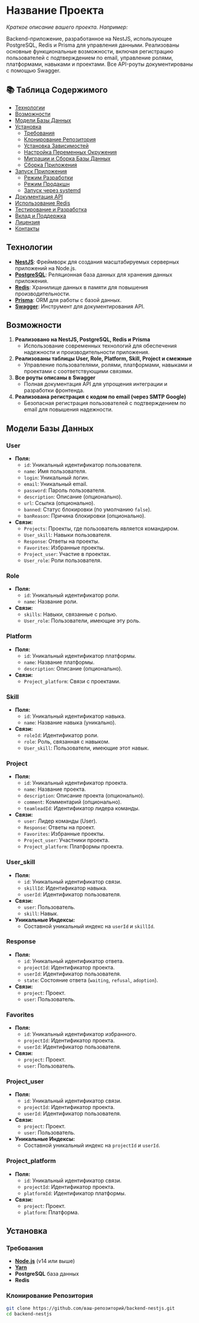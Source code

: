 # Название Проекта

_Краткое описание вашего проекта. Например:_

Backend-приложение, разработанное на NestJS, использующее PostgreSQL, Redis и Prisma для управления данными. Реализованы основные функциональные возможности, включая регистрацию пользователей с подтверждением по email, управление ролями, платформами, навыками и проектами. Все API-роуты документированы с помощью Swagger.

## 📚 Таблица Содержимого

- [Технологии](#технологии)
- [Возможности](#возможности)
- [Модели Базы Данных](#модели-базы-данных)
- [Установка](#установка)
  - [Требования](#требования)
  - [Клонирование Репозитория](#клонирование-репозитория)
  - [Установка Зависимостей](#установка-зависимостей)
  - [Настройка Переменных Окружения](#настройка-переменных-окружения)
  - [Миграции и Сборка Базы Данных](#миграции-и-сборка-базы-данных)
  - [Сборка Приложения](#сборка-приложения)
- [Запуск Приложения](#запуск-приложения)
  - [Режим Разработки](#режим-разработки)
  - [Режим Продакшн](#режим-продакшн)
  - [Запуск через systemd](#запуск-через-systemd)
- [Документация API](#документация-api)
- [Использование Redis](#использование-redis)
- [Тестирование и Разработка](#тестирование-и-разработка)
- [Вклад и Поддержка](#вклад-и-поддержка)
- [Лицензия](#лицензия)
- [Контакты](#контакты)

## Технологии

- **[NestJS](https://nestjs.com/)**: Фреймворк для создания масштабируемых серверных приложений на Node.js.
- **[PostgreSQL](https://www.postgresql.org/)**: Реляционная база данных для хранения данных приложения.
- **[Redis](https://redis.io/)**: Хранилище данных в памяти для повышения производительности.
- **[Prisma](https://www.prisma.io/)**: ORM для работы с базой данных.
- **[Swagger](https://swagger.io/)**: Инструмент для документирования API.

## Возможности

1. **Реализовано на NestJS, PostgreSQL, Redis и Prisma**
   - Использование современных технологий для обеспечения надежности и производительности приложения.
2. **Реализованы таблицы User, Role, Platform, Skill, Project и смежные**
   - Управление пользователями, ролями, платформами, навыками и проектами с соответствующими связями.
3. **Все роуты описаны в Swagger**
   - Полная документация API для упрощения интеграции и разработки фронтенда.
4. **Реализована регистрация с кодом по email (через SMTP Google)**
   - Безопасная регистрация пользователей с подтверждением по email для повышения надежности.

## Модели Базы Данных

### **User**

- **Поля:**
  - `id`: Уникальный идентификатор пользователя.
  - `name`: Имя пользователя.
  - `login`: Уникальный логин.
  - `email`: Уникальный email.
  - `password`: Пароль пользователя.
  - `description`: Описание (опционально).
  - `url`: Ссылка (опционально).
  - `banned`: Статус блокировки (по умолчанию `false`).
  - `banReason`: Причина блокировки (опционально).
- **Связи:**
  - `Projects`: Проекты, где пользователь является командиром.
  - `User_skill`: Навыки пользователя.
  - `Response`: Ответы на проекты.
  - `Favorites`: Избранные проекты.
  - `Project_user`: Участие в проектах.
  - `User_role`: Роли пользователя.

### **Role**

- **Поля:**
  - `id`: Уникальный идентификатор роли.
  - `name`: Название роли.
- **Связи:**
  - `skills`: Навыки, связанные с ролью.
  - `User_role`: Пользователи, имеющие эту роль.

### **Platform**

- **Поля:**
  - `id`: Уникальный идентификатор платформы.
  - `name`: Название платформы.
  - `description`: Описание (опционально).
- **Связи:**
  - `Project_platform`: Связи с проектами.

### **Skill**

- **Поля:**
  - `id`: Уникальный идентификатор навыка.
  - `name`: Название навыка (уникально).
- **Связи:**
  - `roleId`: Идентификатор роли.
  - `role`: Роль, связанная с навыком.
  - `User_skill`: Пользователи, имеющие этот навык.

### **Project**

- **Поля:**
  - `id`: Уникальный идентификатор проекта.
  - `name`: Название проекта.
  - `description`: Описание проекта (опционально).
  - `comment`: Комментарий (опционально).
  - `teamleadId`: Идентификатор лидера команды.
- **Связи:**
  - `user`: Лидер команды (User).
  - `Response`: Ответы на проект.
  - `Favorites`: Избранные проекты.
  - `Project_user`: Участники проекта.
  - `Project_platform`: Платформы проекта.

### **User_skill**

- **Поля:**
  - `id`: Уникальный идентификатор связи.
  - `skillId`: Идентификатор навыка.
  - `userId`: Идентификатор пользователя.
- **Связи:**
  - `user`: Пользователь.
  - `skill`: Навык.
- **Уникальные Индексы:**
  - Составной уникальный индекс на `userId` и `skillId`.

### **Response**

- **Поля:**
  - `id`: Уникальный идентификатор ответа.
  - `projectId`: Идентификатор проекта.
  - `userId`: Идентификатор пользователя.
  - `state`: Состояние ответа (`waiting`, `refusal`, `adoption`).
- **Связи:**
  - `project`: Проект.
  - `user`: Пользователь.

### **Favorites**

- **Поля:**
  - `id`: Уникальный идентификатор избранного.
  - `projectId`: Идентификатор проекта.
  - `userId`: Идентификатор пользователя.
- **Связи:**
  - `project`: Проект.
  - `user`: Пользователь.

### **Project_user**

- **Поля:**
  - `id`: Уникальный идентификатор связи.
  - `projectId`: Идентификатор проекта.
  - `userId`: Идентификатор пользователя.
- **Связи:**
  - `project`: Проект.
  - `user`: Пользователь.
- **Уникальные Индексы:**
  - Составной уникальный индекс на `projectId` и `userId`.

### **Project_platform**

- **Поля:**
  - `id`: Уникальный идентификатор связи.
  - `projectId`: Идентификатор проекта.
  - `platformId`: Идентификатор платформы.
- **Связи:**
  - `project`: Проект.
  - `platform`: Платформа.

## Установка

### Требования

- **[Node.js](https://nodejs.org/)** (v14 или выше)
- **[Yarn](https://yarnpkg.com/)**
- **PostgreSQL** база данных
- **Redis**

### Клонирование Репозитория

```bash
git clone https://github.com/ваш-репозиторий/backend-nestjs.git
cd backend-nestjs
```
